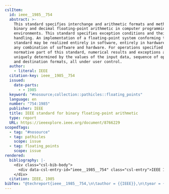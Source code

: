 ```yaml
---
cslItem:
  id: ieee__1985__754
  abstract: >-
    This standard specifies interchange and arithmetic formats and methods for
    binary and decimal floating-point arithmetic in computer programming
    environments. This standard specifies exception conditions and their default
    handling. An implementation of a floating-point system conforming to this
    standard may be realized entirely in software, entirely in hardware, or in
    any combination of software and hardware. For operations specified in the
    normative part of this standard, numerical results and exceptions are
    uniquely determined by the values of the input data, sequence of operations,
    and destination formats, all under user control.
  author:
    - literal: IEEE
  citation-key: ieee__1985__754
  issued:
    date-parts:
      - - 1985
  keyword: "#nosource;collection::pathicles::floating_points"
  language: en
  number: "754:1985"
  publisher: IEEE
  title: IEEE standard for binary floating-point arithmetic
  type: report
  URL: https://ieeexplore.ieee.org/document/8766229
scopedTags:
  - tag: "#nosource"
  - tag: pathicles
    scope: issue
  - tag: floating_points
    scope: issue
rendered:
  bibliography: |-
    <div class="csl-bib-body">
      <div data-csl-entry-id="ieee__1985__754" class="csl-entry">IEEE 1985 <i>IEEE standard for binary floating-point arithmetic</i>. 754:1985. IEEE. Available at: https://ieeexplore.ieee.org/document/8766229.</div>
    </div>
  citation: IEEE, 1985
bibTex: "@techreport{ieee__1985__754,\n\tauthor = {{IEEE}},\n\tyear = {1985},\n\tnumber = {754:1985},\n\tinstitution = {IEEE},\n\ttitle = {IEEE standard for binary floating-point arithmetic},\n}\n\n"
---
```

